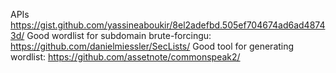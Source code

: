 APIs
https://gist.github.com/yassineaboukir/8el2adefbd.505ef704674ad6ad48743d/
Good wordlist for subdomain brute-forcingu:
https://github.com/danielmiessler/SecLists/
Good tool for generating wordlist:
https://github.com/assetnote/commonspeak2/